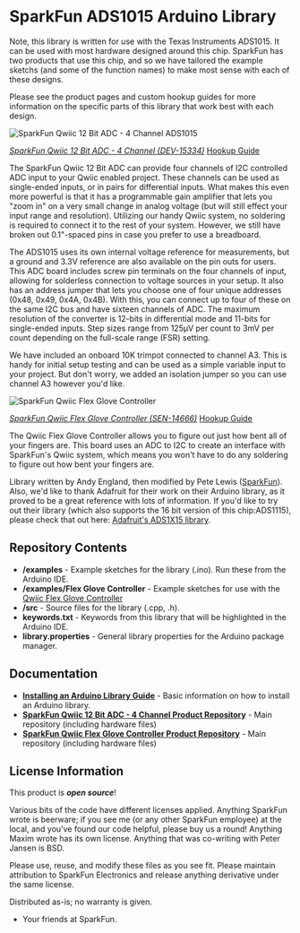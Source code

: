 SparkFun ADS1015 Arduino Library
===========================================================
 Note, this library is written for use with the Texas Instruments ADS1015. It can be used with most hardware designed around this chip. SparkFun has two products that use this chip, and so we have tailored the example sketchs (and some of the function names) to make most sense with each of these designs. 
 
 Please see the product pages and custom hookup guides for more information on the specific parts of this library that work best with each design.
 
 ![SparkFun Qwiic 12 Bit ADC - 4 Channel ADS1015](https://cdn.sparkfun.com//assets/parts/1/3/8/5/7/15334-SparkFun_Qwiic_12_Bit_ADC_-_4_Channel__ADS1015_-02.jpg)
 
 [*SparkFun Qwiic 12 Bit ADC - 4 Channel (DEV-15334)*](https://www.sparkfun.com/products/15334)
 [Hookup Guide](https://learn.sparkfun.com/tutorials/qwiic-12-bit-adc)

The SparkFun Qwiic 12 Bit ADC can provide four channels of I2C controlled ADC input to your Qwiic enabled project. These channels can be used as single-ended inputs, or in pairs for differential inputs. What makes this even more powerful is that it has a programmable gain amplifier that lets you "zoom in" on a very small change in analog voltage (but will still effect your input range and resolution). Utilizing our handy Qwiic system, no soldering is required to connect it to the rest of your system. However, we still have broken out 0.1"-spaced pins in case you prefer to use a breadboard.

The ADS1015 uses its own internal voltage reference for measurements, but a ground and 3.3V reference are also available on the pin outs for users. This ADC board includes screw pin terminals on the four channels of input, allowing for solderless connection to voltage sources in your setup. It also has an address jumper that lets you choose one of four unique addresses (0x48, 0x49, 0x4A, 0x4B). With this, you can connect up to four of these on the same I2C bus and have sixteen channels of ADC. The maximum resolution of the converter is 12-bits in differential mode and 11-bits for single-ended inputs. Step sizes range from 125μV per count to 3mV per count depending on the full-scale range (FSR) setting.

We have included an onboard 10K trimpot connected to channel A3. This is handy for initial setup testing and can be used as a simple variable input to your project. But don't worry, we added an isolation jumper so you can use channel A3 however you'd like.

![SparkFun Qwiic Flex Glove Controller](https://cdn.sparkfun.com//assets/parts/1/2/8/6/2/14666-SparkFun_Qwiic_Flex_Glove_Controller-01.jpg)

 [*SparkFun Qwiic Flex Glove Controller (SEN-14666)*](https://www.sparkfun.com/products/14666)
 [Hookup Guide](https://learn.sparkfun.com/tutorials/qwiic-flex-glove-controller-hookup-guide/all)

The Qwiic Flex Glove Controller allows you to figure out just how bent all of your fingers are. This board uses an ADC to I2C to create an interface with SparkFun's Qwiic system, which means you won't have to do any soldering to figure out how bent your fingers are.

Library written by Andy England, then modified by Pete Lewis ([SparkFun](http://www.sparkfun.com)). Also, we'd like to thank Adafruit for their work on their Arduino library, as it proved to be a great reference with lots of information. If you'd like to try out their library (which also supports the 16 bit version of this chip:ADS1115), please check that out here: [Adafruit's ADS1X15 library](https://github.com/adafruit/Adafruit_ADS1X15).

Repository Contents
-------------------

* **/examples** - Example sketches for the library (.ino). Run these from the Arduino IDE. 
* **/examples/Flex Glove Controller** - Example sketches for use with the [Qwiic Flex Glove Controller](https://www.sparkfun.com/products/14666)
* **/src** - Source files for the library (.cpp, .h).
* **keywords.txt** - Keywords from this library that will be highlighted in the Arduino IDE. 
* **library.properties** - General library properties for the Arduino package manager. 

Documentation
--------------

* **[Installing an Arduino Library Guide](https://learn.sparkfun.com/tutorials/installing-an-arduino-library)** - Basic information on how to install an Arduino library.
* **[SparkFun Qwiic 12 Bit ADC - 4 Channel Product Repository](https://github.com/sparkfun/SparkFun_Qwiic_12_Bit_ADC_-_4_Channel_ADS1015)** - Main repository (including hardware files)
* **[SparkFun Qwiic Flex Glove Controller Product Repository](https://github.com/sparkfun/Qwiic_Flex_Glove_Controller)** - Main repository (including hardware files)

License Information
-------------------

This product is _**open source**_! 

Various bits of the code have different licenses applied. Anything SparkFun wrote is beerware; if you see me (or any other SparkFun employee) at the local, and you've found our code helpful, please buy us a round! Anything Maxim wrote has its own license. Anything that was co-writing with Peter Jansen is BSD.

Please use, reuse, and modify these files as you see fit. Please maintain attribution to SparkFun Electronics and release anything derivative under the same license.

Distributed as-is; no warranty is given.

- Your friends at SparkFun.
